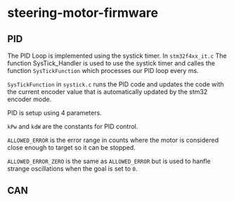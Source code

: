 # steering-motor-firmware

## PID

The PID Loop is implemented using the systick timer.
In `stm32f4xx_it.c` The function SysTick_Handler is used to use the systick timer and calles the function `SysTickFunction` which processes our PID loop every ms.

`SysTickFunction` in `systick.c` runs the PID code and updates the code with the current encoder value that is automatically updated by the stm32 encoder mode.

PID is setup using 4 parameters.

`kPw` and `kdW` are the constants for PID control.  

`ALLOWED_ERROR` is the error range in counts where the motor is considered close enough to target so it can be stopped.

`ALLOWED_ERROR_ZERO` is the same as `ALLOWED_ERROR` but is used to hanfle strange oscillations when the goal is set to `0`.

## CAN

